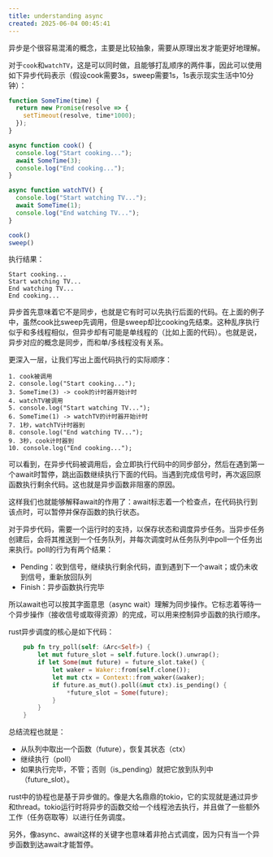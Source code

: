 ```yaml
---
title: understanding async
created: 2025-06-04 00:45:41
---
```


异步是个很容易混淆的概念，主要是比较抽象，需要从原理出发才能更好地理解。

对于`cook`和`watchTV`，这是可以同时做，且能够打乱顺序的两件事，因此可以使用如下异步代码表示（假设cook需要3s，sweep需要1s，1s表示现实生活中10分钟）：

```js
function SomeTime(time) {
  return new Promise(resolve => {
    setTimeout(resolve, time*1000);
  });
}

async function cook() {
  console.log("Start cooking...");
  await SomeTime(3);
  console.log("End cooking...");
}

async function watchTV() {
  console.log("Start watching TV...");
  await SomeTime(1);
  console.log("End watching TV...");
}

cook()
sweep()
```

执行结果：

```shell
Start cooking...
Start watching TV...
End watching TV...
End cooking...
```

异步首先意味着它不是同步，也就是它有时可以先执行后面的代码。在上面的例子中，虽然cook比sweep先调用，但是sweep却比cooking先结束。这种乱序执行似乎和多线程相似，但异步却有可能是单线程的（比如上面的代码）。也就是说，异步对应的概念是同步，而和单/多线程没有关系。

更深入一层，让我们写出上面代码执行的实际顺序：

```shell
1. cook被调用
2. console.log("Start cooking...");
3. SomeTime(3) -> cook的计时器开始计时
4. watchTV被调用
5. console.log("Start watching TV...");
6. SomeTime(1) -> watchTV的计时器开始计时
7. 1秒，watchTV计时器到
8. console.log("End watching TV...");
9. 3秒，cook计时器到
10. console.log("End cooking...");
```

可以看到，在异步代码被调用后，会立即执行代码中的同步部分，然后在遇到第一个await时暂停，跳出函数继续执行下面的代码。当遇到完成信号时，再次返回原函数执行剩余代码。这也就是异步函数非阻塞的原因。

这样我们也就能够解释await的作用了：await标志着一个检查点，在代码执行到该点时，可以暂停并保存函数的执行状态。

对于异步代码，需要一个运行时的支持，以保存状态和调度异步任务。当异步任务创建后，会将其推送到一个任务队列，并每次调度时从任务队列中poll一个任务出来执行。poll的行为有两个结果：

- Pending：收到信号，继续执行剩余代码，直到遇到下一个await；或仍未收到信号，重新放回队列
- Finish：异步函数执行完毕

所以await也可以按其字面意思（async wait）理解为同步操作。它标志着等待一个异步操作（接收信号或取得资源）的完成，可以用来控制异步函数的执行顺序。

rust异步调度的核心是如下代码：

```rust
    pub fn try_poll(self: &Arc<Self>) {
        let mut future_slot = self.future.lock().unwrap();
        if let Some(mut future) = future_slot.take() {
            let waker = Waker::from(self.clone());
            let mut ctx = Context::from_waker(&waker);
            if future.as_mut().poll(&mut ctx).is_pending() {
                *future_slot = Some(future);
            }
        }
    }
```

总结流程也就是：

- 从队列中取出一个函数（future），恢复其状态（ctx）
- 继续执行（poll）
- 如果执行完毕，不管；否则（is_pending）就把它放到队列中（future_slot）。

rust中的协程也是基于异步做的。像是大名鼎鼎的tokio，它的实现就是通过异步和thread。tokio运行时将异步的函数交给一个线程池去执行，并且做了一些额外工作（任务窃取等）以进行任务调度。

另外，像async、await这样的关键字也意味着非抢占式调度，因为只有当一个异步函数到达await才能暂停。
